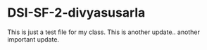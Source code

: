# DSI-SF-2-divyasusarla

This is just a test file for my class. This is another update.. another important update.
